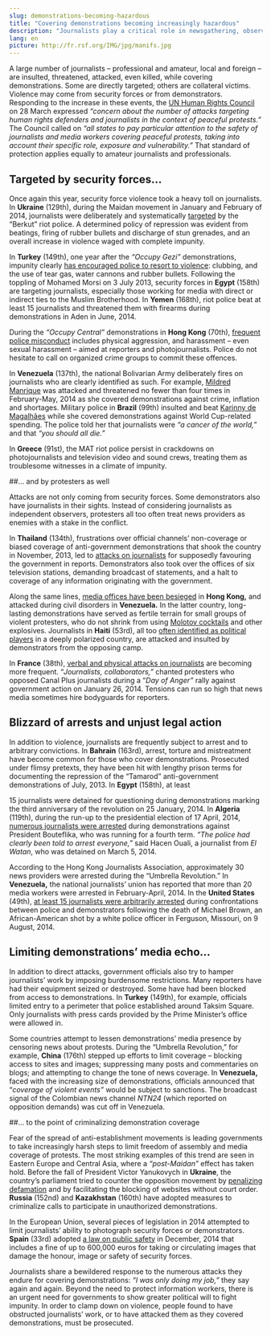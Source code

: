 ```yaml
---
slug: demonstrations-becoming-hazardous
title: "Covering demonstrations becoming increasingly hazardous"
description: "Journalists play a critical role in newsgathering, observing and witnessing at demonstrations. By their very nature, these are events of public interest. In keeping with a pattern set in 2013, the year was marked by increased violence against news providers covering protest gatherings."
lang: en
picture: http://fr.rsf.org/IMG/jpg/manifs.jpg
---
```


A large number of journalists – professional and amateur, local and foreign – are insulted, threatened, attacked, even killed, while covering demonstrations. Some are directly targeted; others are collateral victims. Violence may come from security forces or from demonstrators. Responding to the increase in these events, the [UN Human Rights Council](http://en.rsf.org/resolution-recognizes-role-of-01-04-2014,46066.html) on 28 March expressed _“concern about the number of attacks targeting human rights defenders and journalists in the context of peaceful protests.”_ The Council called on _“all states to pay particular attention to the safety of journalists and media workers covering peaceful protests, taking into account their specific role, exposure and vulnerability.”_ That standard of protection applies equally to amateur journalists and professionals.

## Targeted by security forces…

Once again this year, security force violence took a heavy toll on journalists. In **Ukraine** (129th), during the Maidan movement in January and February of 2014, journalists were deliberately and systematically [targeted](http://en.rsf.org/ukraine-how-far-will-the-violence-continue-24-01-2014,45782.html) by the “Berkut” riot police. A determined policy of repression was evident from beatings, firing of rubber bullets and discharge of stun grenades, and an overall increase in violence waged with complete impunity.

In **Turkey** (149th), one year after the _“Occupy Gezi”_ demonstrations, impunity clearly [has encouraged police to resort to violence](http://en.rsf.org/turquie-more-police-attacks-on-media-12-03-06-2014,46381.html): clubbing, and the use of tear gas, water cannons and rubber bullets. Following the toppling of Mohamed Morsi on 3 July 2013, security forces in **Egypt** (158th) are targeting journalists, especially those working for media with direct or indirect ties to the Muslim Brotherhood. In **Yemen** (168th), riot police beat at least 15 journalists and threatened them with firearms during demonstrations in Aden in June, 2014.

During the _“Occupy Central”_ demonstrations in **Hong Kong** (70th), [frequent police misconduct](http://en.rsf.org/hongkong-occupy-central-and-the-fight-for-10-10-2014,47086.html) includes physical aggression, and harassment – even sexual harassment – aimed at reporters and photojournalists. Police do not hesitate to call on organized crime groups to commit these offences.

In **Venezuela** (137th), the national Bolivarian Army deliberately fires on journalists who are clearly identified as such. For example, [Mildred Manrique](http://en.rsf.org/venezuela-soldiers-target-three-journalists-16-05-2014,46298.html) was attacked and threatened no fewer than four times in February-May, 2014 as she covered demonstrations against crime, inflation and shortages. Military police in **Brazil** (99th) insulted and beat [Karinny de Magalhães](http://en.rsf.org/brazil-brazil-s-military-police-regard-16-06-2014,46446.html) while she covered demonstrations against World Cup-related spending. The police told her that journalists were _“a cancer of the world,”_ and that _“you should all die.”_

In **Greece** (91st), the MAT riot police persist in crackdowns on photojournalists and television video and sound crews, treating them as troublesome witnesses in a climate of impunity.

##... and by protesters as well

Attacks are not only coming from security forces. Some demonstrators also have journalists in their sights. Instead of considering journalists as independent observers, protesters all too often treat news providers as enemies with a stake in the conflict.

In **Thailand** (134th), frustrations over official channels’ non-coverage or biased coverage of anti-government demonstrations that shook the country in November, 2013, led to [attacks on journalists](http://en.rsf.org/thailand-demonstrators-surround-tv-stations-09-05-2014,46259.html) for supposedly favouring the government in reports. Demonstrators also took over the offices of six television stations, demanding broadcast of statements, and a halt to coverage of any information originating with the government.

Along the same lines, [media offices have been besieged](http://en.rsf.org/thailand-demonstrators-surround-tv-stations-09-05-2014,46259.html) in **Hong Kong,** and attacked during civil disorders in **Venezuela.** In the latter country, long-lasting demonstrations have served as fertile terrain for small groups of violent protesters, who do not shrink from using [Molotov cocktails](http://en.rsf.org/venezuela-government-restricts-coverage-of-18-02-2014,45885.html) and other explosives. Journalists in **Haiti** (53rd), all too [often identified as political players](http://en.rsf.org/haiti-politically-motivated-attacks-on-11-09-2014,46941.html) in a deeply polarized country, are attacked and insulted by demonstrators from the opposing camp.

In **France** (38th), [verbal and physical attacks on journalists](http://en.rsf.org/france-journalists-increasingly-exposed-14-11-2014,47226.html) are becoming more frequent. “_Journalists, collaborators,”_ chanted protesters who opposed Canal Plus journalists during a “_Day of Anger”_ rally against government action on January 26, 2014. Tensions can run so high that news media sometimes hire bodyguards for reporters.

## Blizzard of arrests and unjust legal action

In addition to violence, journalists are frequently subject to arrest and to arbitrary convictions. In **Bahrain** (163rd), arrest, torture and mistreatment have become common for those who cover demonstrations. Prosecuted under flimsy pretexts, they have been hit with lengthy prison terms for documenting the repression of the “Tamarod” anti-government demonstrations of July, 2013. In **Egypt** (158th), at least 

15 journalists were detained for questioning during demonstrations marking the third anniversary of the revolution on 25 January, 2014. In **Algeria** (119th), during the run-up to the presidential election of 17 April, 2014, [numerous journalists were arrested](http://en.rsf.org/algeria-authorities-urged-to-allow-16-04-2014,46157.html) during demonstrations against President Bouteflika, who was running for a fourth term. _“The police had clearly been told to arrest everyone,”_ said Hacen Ouali, a journalist from _El Watan_, who was detained on March 5, 2014.

According to the Hong Kong Journalists Association, approximately 30 news providers were arrested during the “Umbrella Revolution.” In **Venezuela,** the national journalists’ union has reported that more than 20 media workers were arrested in February-April, 2014. In the **United States** (49th), [at least 15 journalists were arbitrarily arrested](http://en.rsf.org/united-states-call-for-punishment-of-missouri-22-08-2014,46833.html) during confrontations between police and demonstrators following the death of Michael Brown, an African-American shot by a white police officer in Ferguson, Missouri, on 9 August, 2014.

## Limiting demonstrations’ media echo...

In addition to direct attacks, government officials also try to hamper journalists’ work by imposing burdensome restrictions. Many reporters have had their equipment seized or destroyed. Some have had been blocked from access to demonstrations. In **Turkey** (149th), for example, officials limited entry to a perimeter that police established around Taksim Square. Only journalists with press cards provided by the Prime Minister’s office were allowed in.

Some countries attempt to lessen demonstrations’ media presence by censoring news about protests. During the “Umbrella Revolution,” for example, **China** (176th) stepped up efforts to limit coverage – blocking access to sites and images; suppressing many posts and commentaries on blogs; and attempting to change the tone of news coverage. In **Venezuela,** faced with the increasing size of demonstrations, officials announced that “_coverage of violent events”_ would be subject to sanctions. The broadcast signal of the Colombian news channel _NTN24_ (which reported on opposition demands) was cut off in Venezuela.

##... to the point of criminalizing demonstration coverage

Fear of the spread of anti-establishment movements is leading governments to take increasingly harsh steps to limit freedom of assembly and media coverage of protests. The most striking examples of this trend are seen in Eastern Europe and Central Asia, where a _“post-Maidan”_ effect has taken hold. Before the fall of President Victor Yanukovych in **Ukraine**, the country’s parliament tried to counter the opposition movement by [penalizing defamation](http://en.rsf.org/ukraine-parliament-urged-to-repeal-all-28-01-2014,45785.html) and by facilitating the blocking of websites without court order. **Russia** (152nd) and **Kazakhstan** (160th) have adopted measures to criminalize calls to participate in unauthorized demonstrations.

In the European Union, several pieces of legislation in 2014 attempted to limit journalists’ ability to photograph security forces or demonstrators. **Spain** (33rd) adopted [a law on public safety](http://es.rsf.org/espana-la-libertad-de-informacion-topa-22-10-2014,47132.html) in December, 2014 that includes a fine of up to 600,000 euros for taking or circulating images that damage the honour, image or safety of security forces.

Journalists share a bewildered response to the numerous attacks they endure for covering demonstrations: _“I was only doing my job,”_ they say again and again. Beyond the need to protect information workers, there is an urgent need for governments to show greater political will to fight impunity. In order to clamp down on violence, people found to have obstructed journalists’ work, or to have attacked them as they covered demonstrations, must be prosecuted.
